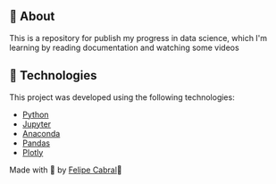 ## 💭 About

This is a repository for publish my progress in data science, which I'm learning by reading documentation and watching some videos

## 🧪 Technologies

This project was developed using the following technologies:

- [Python](https://www.python.org/)
- [Jupyter](https://jupyter.org/)
- [Anaconda](https://www.anaconda.com/)
- [Pandas](https://pandas.pydata.org/)
- [Plotly](https://plotly.com/)


Made with 💜 by [Felipe Cabral](https://github.com/FCabral07)👋